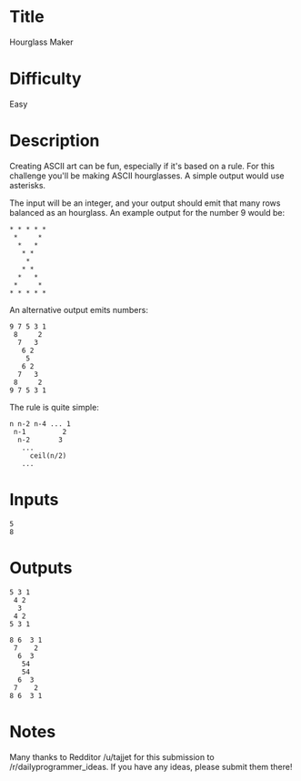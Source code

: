 # Title

Hourglass Maker

# Difficulty

Easy

# Description

Creating ASCII art can be fun, especially if it's based on a rule. For this challenge you'll be making ASCII hourglasses. A simple output would use asterisks. 

The input will be an integer, and your output should emit that many rows balanced as an hourglass. An example output for the number 9 would be:

	* * * * *
	 *     *
	  *   *
	   * *
	    *
	   * *
	  *   *
	 *     *
	* * * * *
	
An alternative output emits numbers:

	9 7 5 3 1
	 8     2
	  7   3
	   6 2
	    5
	   6 2
	  7   3
	 8     2
	9 7 5 3 1

The rule is quite simple:

	n n-2 n-4 ... 1
	 n-1         2
	  n-2       3
	   ...
	     ceil(n/2)
	   ...

# Inputs

	5
	8
	
# Outputs

	5 3 1
	 4 2 
	  3  
	 4 2 
	5 3 1

	8 6  3 1
	 7    2 
	  6  3  
	   54   
	   54   
	  6  3  
	 7    2 
	8 6  3 1

# Notes

Many thanks to Redditor /u/tajjet for this submission to /r/dailyprogrammer_ideas. If you have any ideas, please submit them there!
